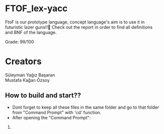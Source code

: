 # FTOF_lex-yacc
FtoF is our prototype language, concept language's aim is to use it in futuristic lazer guns!!🔫
Check out the report in order to find all definitions and BNF of the language.

Grade: 99/100

# Creators
Süleyman Yağız Başaran\
Mustafa Kağan Özsoy

## How to build and start??
* Dont forget to keep all these files in the same folder and go to that folder from "Command Prompt" with 'cd' function.
* After opening the "Command Prompt":
1. 
